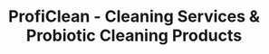 ---
title: ProfiClean - Cleaning Services & Probiotic Cleaning Products
description: ProfiClean offers exceptional cleaning services and probiotic cleaning products. For residential and commercial services, and products for your home, call today!

hero1: SAFETY & QUALITY with 
hero2: ProfiClean 
hero3: Exceptional cleaning services and top-of-the-line probiotic cleaning products. 

heading1: DISCOVER THE BEST WAY TO ENJOY A HEALTHIER LIVING SPACE
heading1_sub: Proficlean developed EkoCleaner, a probiotic cleaning product that is safe, effective, and environmentally-friendly. The all-purpose cleaner comes in zero-waste packaging, is highly concentrated, and is nontoxic, giving you peace of mind knowing your home is safe and healthy. Join a subscription to get the best deals today!

benefit1: Biodegradable
benefit1_desc: The product is fully biodegradable within 28 days! Just like when you take probiotics to restore your body's natural balance, using probiotics on the surface in your home helps restore the natural healthy balance in your living spaces. 

benefit2: Pet-friendly
benefit2_desc: Just like when you take probiotics to restore your body's natural balance, using probiotics on the surface in your home helps restore the natural healthy balance. If you have pets or kids around the house, there's no need to worry about any harmful interactions or long-term effects. 

benefit3: Enviromentally-Friendly
benefit3_desc: Our formula is highly concentrated so to reduce carbon footprint during transportation. We use glass bottles that you can reuse around your home and a program for you to return back to us for free for recycling and reuse!

heading2: PROBIOTICS FOR A HEALTHY HOME AND A CLEAN PLANET
heading2_sub: "Probiotic cleaners use a balance of live bacteria to continue cleaning your home long after the product has been applied. Because bacteria is always changing its DNA, it's nearly impossible to continue creating products that kill them entirely. Just like when you take probiotics to keep your body healthy in our living spaces and free them of harmful and cancerogenic toxins, chemicals, and pathogens.<br><br>Use bacterias to your advantage! It's not unusual for people to think that all bacterias are bad, but it's not! There are types of good bacteria that are essential in protecting our health and homes. And good bacteria is at the core of probiotic cleaning products from ProfiClean. We take pride in NOT KILLING 99.9% of bacteria. If you're looking for a healthier and more sustainable way to clean your home or business, learn more about probiotic cleaners and shop the EkoCleaner products today!"

heading3: RESEARCH AND SCIENCE-BASED FORMULA

Testimonial1_comment: "Effective and Safe..."
Testimonial1_name: Kerry S.
Testimonial1: "Ever since I started using this I  feel piece of mind!. It is definitely as effective, if not better than the harsh chemicals I was using before. Seems like it creates a type of a protective layer - really nice."

Testimonial2_comment: "Small but powerful..."
Testimonial2_name: Daisy R.
Testimonial2: "It is amazing how this small bottle makes 5 regular size bottles with the same if not better efficiency! I was able to replace so many of the toxic and harsh chemicals I had at home! Amazing!"

Testimonial3_comment: Finally a zero waste solution!
Testimonial3_name: Marie P.
Testimonial3: "I absolutely love this product!!!! Not only is it safe for me and the environment, but it comes in a glass bottle that I can return to the company for reuse AND I don't even have to pay for postage once I have 10 bottles for return! Thank you EkoCleaner for finally making it possible for me to achieve my zero waste goals in my cleaning as well! "

Testimonial4_comment: It really does make a difference...
Testimonial4_name: Steve J.
Testimonial4: Amazing product! Thank you!"

service1: FLOOR CARE
service1_desc: Maintain your floors and ensure a healthy and safe environment in your Establishment by saving big on repairs and maintenance at the same time!

service2: COMMERCIAL CLEANING
service2_desc: We service the Montreal and grand Montreal region offering high quality, professional cleaning, and disinfection services to small to medium commercial clients and condo associations.

service3: RESIDENTIAL CLEANING
service3_desc: We use only green cleaning materials and solutions to ensure your home is sparkling and most importantly safe!


cta: HAVE QUESTIONS ABOUT OUR PRODUCTS OR SERVICES?
cta_sub: 
cta_link: /contact
---